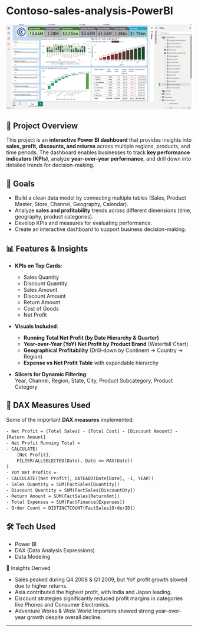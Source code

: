 # Contoso-sales-analysis-PowerBI
![Dashboard Page 1](screenshot1.png)
## 📌 Project Overview

This project is an **interactive Power BI dashboard** that provides insights into **sales, profit, discounts, and returns** across multiple regions, products, and time periods.
The dashboard enables businesses to track **key performance indicators (KPIs)**, analyze **year-over-year performance**, and drill down into detailed trends for decision-making.

## 🎯 Goals
- Build a clean data model by connecting multiple tables (Sales, Product Master, Store, Channel, Geography, Calendar).
- Analyze **sales and profitability** trends across different dimensions (time, geography, product categories).
- Develop KPIs and measures for evaluating performance.
- Create an interactive dashboard to support business decision-making.

## 📊 Features & Insights
- **KPIs on Top Cards**:  
  - Sales Quantity  
  - Discount Quantity  
  - Sales Amount  
  - Discount Amount  
  - Return Amount  
  - Cost of Goods  
  - Net Profit  

- **Visuals Included**:
  - **Running Total Net Profit (by Date Hierarchy & Quarter)**  
  - **Year-over-Year (YoY) Net Profit by Product Brand** (Waterfall Chart)  
  - **Geographical Profitability** (Drill-down by Continent → Country → Region)  
  - **Expense vs Net Profit Table** with expandable hierarchy  

- **Slicers for Dynamic Filtering**:  
  Year, Channel, Region, State, City, Product Subcategory, Product Category

## 🧮 DAX Measures Used
Some of the important **DAX measures** implemented:  

```DAX
- Net Profit = [Total Sales] - [Total Cost] - [Discount Amount] - [Return Amount]
- Net Profit Running Total =
- CALCULATE(
    [Net Profit],
    FILTER(ALLSELECTED(Date), Date <= MAX(Date))
)
- YOY Net Profits =
- CALCULATE([Net Profit], DATEADD(Date[Date], -1, YEAR))
- Sales Quantity = SUM(FactSales[Quantity])
- Discount Quantity = SUM(FactSales[DiscountQty])
- Return Amount = SUM(FactSales[ReturnAmt])
- Total Expenses = SUM(FactFinance[Expenses])
- Order Count = DISTINCTCOUNT(FactSales[OrderID])
```



## 🛠️ Tech Used
- Power BI  
- DAX (Data Analysis Expressions)  
- Data Modeling  

🚀 Insights Derived

- Sales peaked during Q4 2008 & Q1 2009, but YoY profit growth slowed due to higher returns.
- Asia contributed the highest profit, with India and Japan leading.
- Discount strategies significantly reduced profit margins in categories like Phones and Consumer Electronics.
- Adventure Works & Wide World Importers showed strong year-over-year growth despite overall decline.
---
